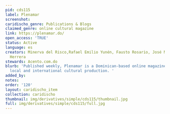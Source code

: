 ```yaml
---
pid: cds115
label: Plenamar
screenshot: 
caridischo_genre: Publications & Blogs
claimed_genre: online cultural magazine
link: https://plenamar.do/
open_access: 'TRUE'
status: Active
language: es
creators: Minerva del Risco,Rafael Emilio Yunén, Fausto Rosario, José Mármol and Jochy
  Herrera
stewards: Acento.com.do
blurb: 'Published weekly, Plenamar is a Dominican-based online magazine focused on
  local and international cultural production. '
added_by: 
notes: 
order: '120'
layout: caridischo_item
collection: caridischo
thumbnail: img/derivatives/simple/cds115/thumbnail.jpg
full: img/derivatives/simple/cds115/full.jpg
---
```

